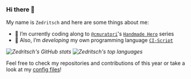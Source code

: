 ### Hi there 👋
My name is `Zedritsch` and here are some things about me:

* 🔭 I’m currently coding along to [`@cmuratori`](https://github.com/cmuratori)'s [`Handmade Hero`](https://handmadehero.org) series
* 🌱 Also, I’m *developing* my own programming language [`CI-Script`](https://github.com/zedritsch/ci-script)

<i>
	<img alt="Zedritsch's GitHub stats" src="https://github-readme-stats.vercel.app/api?username=zedritsch&card_width=440&line_height=24&show_icons=true&hide_border=true&bg_color=0000&title_color=539bf5&icon_color=539bf5&text_color=768390">
</i>
<i>
	<img alt="Zedritsch's top languages" src="https://github-readme-stats.vercel.app/api/top-langs?username=zedritsch&card_width=400&langs_count=8&layout=compact&hide_border=true&bg_color=0000&title_color=539bf5&text_color=768390">
</i>

Feel free to check my repositories and contributions of this year or take a look at my [config files](https://github.com/zedritsch/zedritsch)!